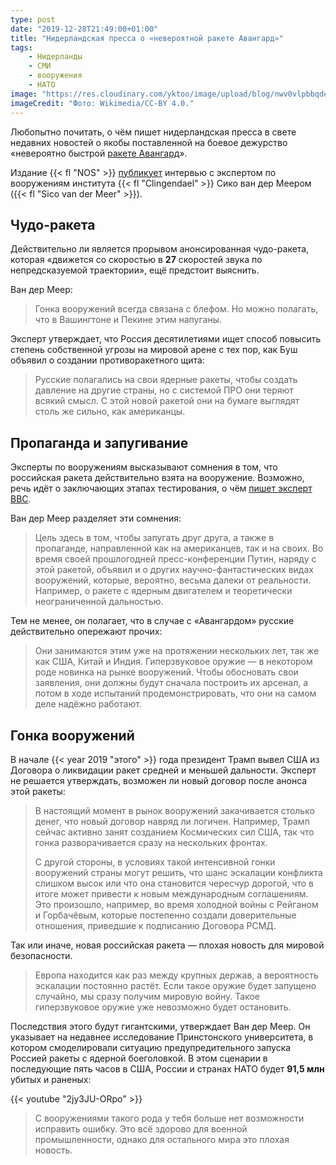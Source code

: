 ```yaml
---
type: post
date: "2019-12-28T21:49:00+01:00"
title: "Нидерландская пресса о «невероятной ракете Авангард»"
tags:
    - Нидерланды
    - СМИ
    - вооружения
    - НАТО
image: "https://res.cloudinary.com/yktoo/image/upload/blog/nwv0vlpbbqdemg3ch0ir.jpg"
imageCredit: "Фото: Wikimedia/CC-BY 4.0."
---
```


Любопытно почитать, о чём пишет нидерландская пресса в свете недавних новостей о якобы поставленной на боевое дежурство «невероятно быстрой [ракете Авангард](https://nos.nl/artikel/2316430-rusland-neemt-raket-in-gebruik-die-afweersystemen-nutteloos-maakt.html)».

Издание {{< fl "NOS" >}} [публикует](https://nos.nl/artikel/2316533-of-russische-superraket-werkt-of-niet-in-vs-en-china-zijn-ze-geschrokken.html) интервью с экспертом по вооружениям института {{< fl "Clingendael" >}} Сико ван дер Меером ({{< fl "Sico van der Meer" >}}).

<!--more-->

## Чудо-ракета

Действительно ли является прорывом анонсированная чудо-ракета, которая «движется со скоростью в **27** скоростей звука по непредсказуемой траектории», ещё предстоит выяснить.

Ван дер Меер:

> Гонка вооружений всегда связана с блефом. Но можно полагать, что в Вашингтоне и Пекине этим напуганы.

Эксперт утверждает, что Россия десятилетиями ищет способ повысить степень собственной угрозы на мировой арене с тех пор, как Буш объявил о создании противоракетного щита:

> Русские полагались на свои ядерные ракеты, чтобы создать давление на другие страны, но с системой ПРО они теряют всякий смысл. С этой новой ракетой они на бумаге выглядят столь же сильно, как американцы.

## Пропаганда и запугивание

Эксперты по вооружениям высказывают сомнения в том, что российская ракета действительно взята на вооружение. Возможно, речь идёт о заключающих этапах тестирования, о чём [пишет эксперт BBC](https://www.bbc.com/news/world-europe-50927648).

Ван дер Меер разделяет эти сомнения:

> Цель здесь в том, чтобы запугать друг друга, а также в пропаганде, направленной как на американцев, так и на своих. Во время своей прошлогодней пресс-конференции Путин, наряду с этой ракетой, объявил и о других научно-фантастических видах вооружений, которые, вероятно, весьма далеки от реальности. Например, о ракете с ядерным двигателем и теоретически неограниченной дальностью.

Тем не менее, он полагает, что в случае с «Авангардом» русские действительно опережают прочих:

> Они занимаются этим уже на протяжении нескольких лет, так же как США, Китай и Индия. Гиперзвуковое оружие — в некотором роде новинка на рынке вооружений. Чтобы обосновать свои заявления, они должны будут сначала построить их арсенал, а потом в ходе испытаний продемонстрировать, что они на самом деле надёжно работают.

## Гонка вооружений

В начале {{< year 2019 "этого" >}} года президент Трамп вывел США из Договора о ликвидации ракет средней и меньшей дальности. Эксперт не решается утверждать, возможен ли новый договор после анонса этой ракеты:

> В настоящий момент в рынок вооружений закачивается столько денег, что новый договор навряд ли логичен. Например, Трамп сейчас активно занят созданием Космических сил США, так что гонка разворачивается сразу на нескольких фронтах.
>
> С другой стороны, в условиях такой интенсивной гонки вооружений страны могут решить, что шанс эскалации конфликта слишком высок или что она становится чересчур дорогой, что в итоге может привести к новым международным соглашениям. Это произошло, например, во время холодной войны с Рейганом и Горбачёвым, которые постепенно создали доверительные отношения, приведшие к подписанию Договора РСМД.

Так или иначе, новая российская ракета — плохая новость для мировой безопасности.

> Европа находится как раз между крупных держав, а вероятность эскалации постоянно растёт. Если такое оружие будет запущено случайно, мы сразу получим мировую войну. Такое гиперзвуковое оружие уже невозможно будет остановить.

Последствия этого будут гигантскими, утверждает Ван дер Меер. Он указывает на недавнее исследование Принстонского университета, в котором смоделировали ситуацию предупредительного запуска Россией ракеты с ядерной боеголовкой. В этом сценарии в последующие пять часов в США, России и странах НАТО будет **91,5 млн** убитых и раненых:

{{< youtube "2jy3JU-ORpo" >}}

> С вооружениями такого рода у тебя больше нет возможности исправить ошибку. Это всё здорово для военной промышленности, однако для остального мира это плохая новость.

